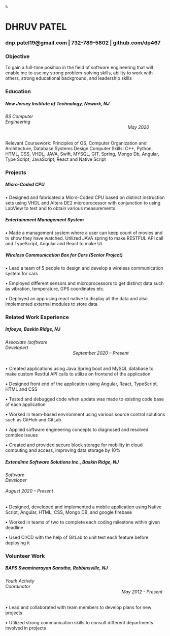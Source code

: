 s


<h1> DHRUV PATEL</h1>
<h3>dnp.patel19@gmail.com | 732-789-5802 | github.com/dp467</h3>

<h3> Objective </h3>

<label>To gain a full-time position in the field of software engineering that will enable me to use my strong problem-solving skills, ability to work with others, strong educational background, and leadership skills</label>

<h3>Education </h3>
<h5>New Jersey Institute of Technology, Newark, NJ</h5>
<h6>BS Computer Engineering&nbsp&nbsp&nbsp&nbsp&nbsp&nbsp&nbsp&nbsp&nbsp&nbsp&nbsp&nbsp&nbsp&nbsp&nbsp&nbsp&nbsp&nbsp&nbsp&nbsp&nbsp&nbsp&nbsp&nbsp&nbsp&nbsp&nbsp&nbsp&nbsp&nbsp&nbsp&nbsp&nbsp&nbsp&nbsp&nbsp&nbsp&nbsp&nbsp&nbsp&nbsp&nbsp&nbsp&nbsp&nbsp&nbsp&nbsp&nbsp&nbsp&nbsp&nbsp&nbsp&nbsp&nbsp&nbsp&nbsp&nbsp&nbsp&nbsp&nbsp&nbsp&nbsp&nbsp&nbsp&nbsp&nbsp&nbsp&nbsp&nbsp&nbsp&nbsp&nbsp&nbsp&nbsp&nbsp&nbsp&nbsp&nbsp&nbsp&nbsp&nbsp&nbsp&nbsp&nbsp&nbsp&nbsp&nbsp&nbsp&nbsp&nbsp&nbsp&nbsp&nbsp&nbsp&nbsp&nbsp&nbsp&nbsp&nbsp&nbsp&nbsp&nbsp&nbsp&nbsp&nbsp&nbsp&nbsp&nbsp&nbsp&nbsp&nbsp&nbsp&nbsp&nbsp&nbsp&nbsp&nbsp&nbsp&nbsp&nbsp&nbsp&nbsp&nbsp&nbsp&nbsp&nbsp&nbsp&nbsp&nbsp&nbsp&nbsp&nbsp&nbsp&nbsp&nbsp&nbsp&nbsp&nbsp&nbsp&nbsp&nbsp&nbsp&nbsp&nbsp&nbsp&nbsp&nbsp&nbsp&nbsp&nbsp&nbsp&nbsp&nbsp&nbsp&nbsp&nbsp&nbsp&nbsp&nbsp&nbsp&nbsp&nbsp&nbsp&nbsp&nbsp&nbsp&nbsp&nbsp&nbsp&nbsp&nbsp&nbsp&nbsp&nbsp&nbsp&nbsp&nbsp&nbsp&nbsp&nbsp&nbsp&nbsp&nbsp&nbsp&nbsp&nbsp&nbsp&nbsp&nbsp&nbsp&nbsp&nbsp&nbsp&nbsp&nbsp&nbsp&nbsp&nbsp	&nbsp&nbsp&nbsp&nbsp&nbsp&nbsp	May 2020</h6>
<label>Relevant Coursework:  Principles of OS, Computer Organization and Architecture, Database Systems Design
Computer Skills:  C++, Python, HTML, CSS, VHDL, JAVA, Swift, MYSQL, GIT, Spring, Mongo Db, Angular, Type Script, JavaScript, React and Native Script</label>

<h3>Projects</h3>
<h5 style:font-weight:bold>Micro-Coded CPU </h5>
<p>
•	Designed and fabricated a Micro-Coded CPU based on distinct instruction sets using VHDL and Altera DE2 microprocessor with conjunction to using LabView to test and to obtain various measurements 
  </p>
<h5> Entertainment Management System </h5>
<p>
•	Made a management system where a user can keep count of movies and tv show they have watched. Utilized JAVA spring to make RESTFUL API call and TypeScript, Angular and React to make UI.
  </p>
<h5>Wireless Communication Box for Cars (Senior Project)</h5>
<p>
•	Lead a team of 5 people to design and develop a wireless communication system for cars</p>
<p>
•	Employed different sensors and microprocessors to get distinct data such as vibration, temperature, GPS coordinates etc.</p>
<p>
•	Deployed an app using react native to display all the data and also implemented external modules to store data 
  </p>

<h3>Related Work Experience</h3>
<h5>Infosys, Baskin Ridge, NJ
<h6>Associate (software Developer)&nbsp&nbsp&nbsp&nbsp&nbsp&nbsp&nbsp&nbsp&nbsp&nbsp&nbsp&nbsp&nbsp&nbsp&nbsp&nbsp&nbsp&nbsp&nbsp&nbsp&nbsp&nbsp&nbsp&nbsp&nbsp&nbsp&nbsp&nbsp&nbsp&nbsp&nbsp&nbsp&nbsp&nbsp&nbsp&nbsp&nbsp&nbsp&nbsp&nbsp&nbsp&nbsp&nbsp&nbsp&nbsp&nbsp&nbsp&nbsp&nbsp&nbsp&nbsp&nbsp&nbsp&nbsp&nbsp&nbsp&nbsp&nbsp&nbsp&nbsp&nbsp&nbsp&nbsp&nbsp&nbsp&nbsp&nbsp&nbsp&nbsp&nbsp&nbsp&nbsp&nbsp&nbsp&nbsp&nbsp&nbsp&nbsp&nbsp&nbsp&nbsp&nbsp&nbsp&nbsp&nbsp&nbsp&nbsp&nbsp&nbsp&nbsp&nbsp&nbsp&nbsp&nbsp&nbsp&nbsp&nbsp&nbsp&nbsp&nbsp&nbsp&nbsp&nbsp&nbsp&nbsp&nbsp&nbsp&nbsp&nbsp&nbsp&nbsp&nbsp&nbsp&nbsp&nbsp&nbsp&nbsp&nbsp&nbsp&nbsp&nbsp&nbsp&nbsp&nbsp&nbsp&nbsp&nbsp&nbsp&nbsp&nbsp&nbsp&nbsp&nbsp&nbsp&nbsp&nbsp&nbsp&nbsp&nbsp&nbsp&nbsp&nbsp&nbsp&nbsp&nbsp&nbsp&nbsp&nbsp&nbsp&nbsp&nbsp&nbsp&nbsp&nbsp&nbsp&nbsp&nbsp&nbsp&nbsp&nbsp&nbsp&nbsp				            September 2020 – Present</h6>
<p>
•	Created applications using Java Spring boot and MySQL database to make custom Restful API calls to utilize on frontend of the application</p>
  <p>
•	Designed front end of the application using Angular, React, TypeScript, HTML and CSS
  </p>
  <p>
•	Tested and debugged code when update was made to existing code base of each application
  </p>
  <p>
•	Worked in team-based environment using various source control solutions such as GitHub and GitLab
  </p>
  <p>
•	Applied software engineering concepts to diagnosed and resolved complex issues 
  </p>
  <p>
•	Created and provided secure block storage for mobility in cloud computing and access, improving data storage by 10%
  </p>

<h5>Extendime Software Solutions Inc., Baskin Ridge, NJ</h5>
<h6>Software Developer&nbsp&nbsp&nbsp&nbsp&nbsp&nbsp&nbsp&nbsp&nbsp&nbsp&nbsp&nbsp&nbsp&nbsp&nbsp&nbsp&nbsp&nbsp&nbsp&nbsp&nbsp&nbsp&nbsp&nbsp&nbsp&nbsp&nbsp&nbsp&nbsp&nbsp&nbsp&nbsp&nbsp&nbsp&nbsp&nbsp&nbsp&nbsp&nbsp&nbsp&nbsp&nbsp&nbsp&nbsp&nbsp&nbsp&nbsp&nbsp&nbsp&nbsp&nbsp&nbsp&nbsp&nbsp&nbsp&nbsp&nbsp&nbsp&nbsp&nbsp&nbsp&nbsp&nbsp&nbsp&nbsp&nbsp&nbsp&nbsp&nbsp&nbsp&nbsp&nbsp&nbsp&nbsp&nbsp&nbsp&nbsp&nbsp&nbsp&nbsp&nbsp&nbsp&nbsp&nbsp&nbsp&nbsp&nbsp&nbsp&nbsp&nbsp&nbsp&nbsp&nbsp&nbsp&nbsp&nbsp&nbsp&nbsp&nbsp&nbsp&nbsp&nbsp&nbsp&nbsp&nbsp&nbsp&nbsp&nbsp&nbsp&nbsp&nbsp&nbsp&nbsp&nbsp&nbsp&nbsp&nbsp&nbsp&nbsp&nbsp&nbsp&nbsp&nbsp&nbsp&nbsp&nbsp&nbsp&nbsp&nbsp&nbsp&nbsp&nbsp&nbsp&nbsp&nbsp&nbsp&nbsp&nbsp&nbsp&nbsp&nbsp&nbsp&nbsp&nbsp&nbsp&nbsp&nbsp&nbsp&nbsp&nbsp&nbsp&nbsp&nbsp&nbsp&nbsp&nbsp&nbsp&nbsp&nbsp&nbsp&nbsp&nbsp&nbsp&nbsp&nbsp&nbsp&nbsp&nbsp&nbsp	&nbsp&nbsp&nbsp&nbsp&nbsp&nbsp&nbsp&nbsp&nbsp&nbsp&nbsp&nbsp&nbsp&nbsp&nbsp&nbsp&nbsp&nbsp&nbsp&nbsp&nbsp&nbsp&nbsp&nbsp&nbsp&nbsp&nbsp&nbsp&nbsp&nbsp&nbsp&nbsp&nbsp&nbsp&nbsp&nbsp&nbsp&nbsp&nbsp&nbsp&nbsp&nbsp&nbsp&nbsp&nbsp&nbsp&nbsp&nbsp&nbsp&nbsp&nbsp&nbsp&nbsp&nbsp&nbsp&nbsp&nbsp&nbsp&nbsp&nbsp&nbsp&nbsp&nbsp&nbsp&nbsp&nbsp&nbsp	              							                                   August 2020 – Present</h6>
<p>
•	Designed, developed and implemented a mobile application using Native Script, Angular, HTML, CSS, Mongo DB, and google firebase
  </p>
  <p>
•	Worked in teams of two to complete each coding milestone within given deadline
  </p>
  <p>
•	Used CI/CD with the help of GitLab to unit test each feature before deploying it 
  </p>

<h3>Volunteer Work</h3>
<h5>BAPS Swaminarayan Sanstha, Robbinsville, NJ</h5>
<h6>Youth Activity Coordinator&nbsp&nbsp&nbsp&nbsp&nbsp&nbsp&nbsp&nbsp&nbsp&nbsp&nbsp&nbsp&nbsp&nbsp&nbsp&nbsp&nbsp&nbsp&nbsp&nbsp&nbsp&nbsp&nbsp&nbsp&nbsp&nbsp&nbsp&nbsp&nbsp&nbsp&nbsp&nbsp&nbsp&nbsp&nbsp&nbsp&nbsp&nbsp&nbsp&nbsp&nbsp&nbsp&nbsp&nbsp&nbsp&nbsp&nbsp&nbsp&nbsp&nbsp&nbsp&nbsp&nbsp&nbsp&nbsp&nbsp&nbsp&nbsp&nbsp&nbsp&nbsp&nbsp&nbsp&nbsp&nbsp&nbsp&nbsp&nbsp&nbsp&nbsp&nbsp&nbsp&nbsp&nbsp&nbsp&nbsp&nbsp&nbsp&nbsp&nbsp&nbsp&nbsp&nbsp&nbsp&nbsp&nbsp&nbsp&nbsp&nbsp&nbsp&nbsp&nbsp&nbsp&nbsp&nbsp&nbsp&nbsp&nbsp&nbsp&nbsp&nbsp&nbsp&nbsp&nbsp&nbsp&nbsp&nbsp&nbsp&nbsp&nbsp&nbsp&nbsp&nbsp&nbsp&nbsp&nbsp&nbsp&nbsp&nbsp&nbsp&nbsp&nbsp&nbsp&nbsp&nbsp&nbsp&nbsp&nbsp&nbsp&nbsp&nbsp		&nbsp&nbsp&nbsp&nbsp&nbsp&nbsp&nbsp&nbsp&nbsp&nbsp&nbsp&nbsp&nbsp&nbsp&nbsp&nbsp&nbsp&nbsp&nbsp&nbsp&nbsp&nbsp&nbsp&nbsp&nbsp&nbsp&nbsp&nbsp&nbsp&nbsp&nbsp&nbsp&nbsp&nbsp&nbsp&nbsp&nbsp&nbsp&nbsp&nbsp&nbsp&nbsp&nbsp&nbsp&nbsp&nbsp&nbsp&nbsp&nbsp&nbsp&nbsp&nbsp&nbsp&nbsp&nbsp&nbsp&nbsp&nbsp&nbsp&nbsp&nbsp&nbsp&nbsp&nbsp&nbsp&nbsp&nbsp						                                      May 2012 - Present</h6>
<p>
•	Lead and collaborated with team members to develop plans for new projects
  </p>
  <p>
•	Utilized strong communication skills to consult different departments involved in projects
  </p>







